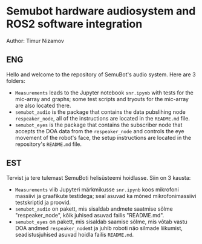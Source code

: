 # Semubot hardware audiosystem and ROS2 software integration <br/>
Author: Timur Nizamov <br/>


## ENG
Hello and welcome to the repository of SemuBot's audio system. Here are 3 folders:  <br/>
* `Measurements` leads to the Jupyter notebook `snr.ipynb` with tests for the mic-array and graphs; some test scripts and tryouts for the mic-array are also located there.
* `semubot_audio` is the package that contains the data pubslihing node `respeaker_node`, all of the instructions are located in the `README.md` file.
* `semubot_eyes` is the package that contains the subscriber node that accepts the DOA data from the `respeaker_node` and controls the eye movement of the robot's face, the setup instructions are located in the repository's `README.md` file.

## EST
Tervist ja tere tulemast SemuBoti helisüsteemi hoidlasse. Siin on 3 kausta:  <br/>
* `Measurements` viib Jupyteri märkmikusse `snr.ipynb` koos mikrofoni massiivi ja graafikute testidega; seal asuvad ka mõned mikrofonimassiivi testskriptid ja proovid.
* `semubot_audio` on pakett, mis sisaldab andmete saatmise sõlme "respeaker_node", kõik juhised asuvad failis "README.md".
* `semubot_eyes` on pakett, mis sisaldab saamise sõlme, mis võtab vastu DOA andmed `respeaker_node`st ja juhib roboti näo silmade liikumist, seadistusjuhised asuvad hoidla failis `README.md`.
